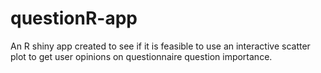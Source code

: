 # questionR-app
An R shiny app created to see if it is feasible to use an interactive scatter plot to get user opinions on questionnaire question importance.
